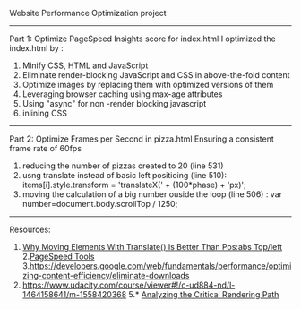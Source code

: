 Website Performance Optimization  project

*************************************************************

Part 1: Optimize PageSpeed Insights score for index.html
I optimized the index.html by :

1. Minify CSS, HTML and JavaScript
2. Eliminate render-blocking JavaScript and CSS in above-the-fold content
3. Optimize images by replacing them with optimized versions of them
4. Leveraging browser caching using max-age attributes
5. Using "async" for non -render blocking javascript
6. inlining CSS

**********************************************************************

Part 2: Optimize Frames per Second in pizza.html
Ensuring a consistent frame rate of 60fps 

1. reducing the number of pizzas created to 20 (line 531)
2. usng translate instead of basic left positioing (line 510): 
items[i].style.transform = 'translateX(' + (100*phase) + 'px)';
3. moving the calculation of a big number ouside the loop (line 506) : 
var number=document.body.scrollTop / 1250;

--------------------------------------------------------------------------------------------------------
Resources:
1. [Why Moving Elements With Translate() Is Better Than Pos:abs Top/left](http://www.paulirish.com/2012/why-moving-elements-with-translate-is-better-than-posabs-topleft/)
2.[PageSpeed Tools](https://developers.google.com/speed/pagespeed/)
3.https://developers.google.com/web/fundamentals/performance/optimizing-content-efficiency/eliminate-downloads
4. https://www.udacity.com/course/viewer#!/c-ud884-nd/l-1464158641/m-1558420368
5.* [Analyzing the Critical Rendering Path](https://developers.google.com/web/fundamentals/performance/critical-rendering-path/analyzing-crp.html "analyzing crp")

